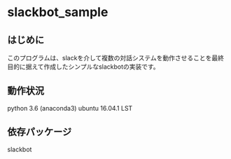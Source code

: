 # slackbot_sample

## はじめに
このプログラムは、slackを介して複数の対話システムを動作させることを最終目的に据えて作成したシンプルなslackbotの実装です。

## 動作状況
python 3.6 (anaconda3)
ubuntu 16.04.1 LST

## 依存パッケージ

slackbot
